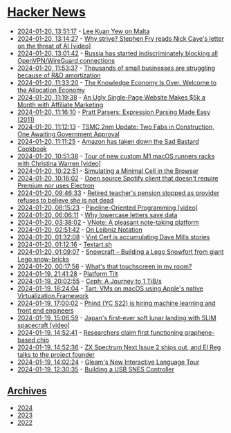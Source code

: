 # [Hacker News](https://kherrick.github.io/hacker-news/)

* [2024-01-20, 13:51:17](https://news.ycombinator.com/item?id=39067536) - [Lee Kuan Yew on Malta](https://www.karlsnotes.com/lee-kuan-yew-on-malta/)
* [2024-01-20, 13:14:27](https://news.ycombinator.com/item?id=39067284) - [Why strive? Stephen Fry reads Nick Cave's letter on the threat of AI [video]](https://aeon.co/videos/why-strive-stephen-fry-reads-nick-caves-letter-on-the-threat-of-computed-creativity)
* [2024-01-20, 13:01:42](https://news.ycombinator.com/item?id=39067213) - [Russia has started indiscriminately blocking all OpenVPN/WireGuard connections](https://news.ycombinator.com/item?id=39067213)
* [2024-01-20, 11:53:37](https://news.ycombinator.com/item?id=39066724) - [Thousands of small businesses  are struggling because of R&D amortization](https://twitter.com/mjwhansen/status/1748345492998696961)
* [2024-01-20, 11:33:20](https://news.ycombinator.com/item?id=39066568) - [The Knowledge Economy Is Over. Welcome to the Allocation Economy](https://every.to/chain-of-thought/the-knowledge-economy-is-over-welcome-to-the-allocation-economy#)
* [2024-01-20, 11:19:38](https://news.ycombinator.com/item?id=39066480) - [An Ugly Single-Page Website Makes $5k a Month with Affiliate Marketing](https://medium.com/@petervoica/how-an-ugly-single-page-website-makes-5-000-a-month-with-affiliate-marketing-c4974a8d1d69)
* [2024-01-20, 11:16:10](https://news.ycombinator.com/item?id=39066465) - [Pratt Parsers: Expression Parsing Made Easy (2011)](https://journal.stuffwithstuff.com/2011/03/19/pratt-parsers-expression-parsing-made-easy/)
* [2024-01-20, 11:12:13](https://news.ycombinator.com/item?id=39066449) - [TSMC 2nm Update: Two Fabs in Construction, One Awaiting Government Approval](https://www.anandtech.com/show/21241/tsmc-2nm-update-two-fabs-in-construction-one-awaiting-government-approval)
* [2024-01-20, 11:11:25](https://news.ycombinator.com/item?id=39066444) - [Amazon has taken down the Sad Bastard Cookbook](https://wandering.shop/@youseeatortoise/111782434593735690)
* [2024-01-20, 10:51:38](https://news.ycombinator.com/item?id=39066330) - [Tour of new custom M1 macOS runners racks with Christina Warren [video]](https://www.youtube.com/watch?v=I2J2MzKjcqY)
* [2024-01-20, 10:22:51](https://news.ycombinator.com/item?id=39066165) - [Simulating a Minimal Cell in the Browser](https://technistuff.com/posts/simulating-a-minimal-cell/)
* [2024-01-20, 10:16:02](https://news.ycombinator.com/item?id=39066136) - [Open source Spotify client that doesn't require Premium nor uses Electron](https://github.com/KRTirtho/spotube)
* [2024-01-20, 09:46:33](https://news.ycombinator.com/item?id=39066012) - [Retired teacher's pension stopped as provider refuses to believe she is not dead](https://www.theguardian.com/money/2024/jan/20/retired-teachers-pension-stopped-as-provider-refuses-to-believe-she-is-not-dead)
* [2024-01-20, 08:15:23](https://news.ycombinator.com/item?id=39065637) - [Pipeline-Oriented Programming [video]](https://www.youtube.com/watch?v=ipceTuJlw-M)
* [2024-01-20, 06:06:11](https://news.ycombinator.com/item?id=39065144) - [Why lowercase letters save data](https://endtimes.dev/why-lowercase-letters-save-data/)
* [2024-01-20, 03:38:02](https://news.ycombinator.com/item?id=39064428) - [VNote: A pleasant note-taking platform](https://app.vnote.fun/en_us/)
* [2024-01-20, 02:51:42](https://news.ycombinator.com/item?id=39064174) - [On Leibniz Notation](https://math.stackexchange.com/questions/3266639/notation-for-partial-derivative-of-functions-of-functions)
* [2024-01-20, 01:32:08](https://news.ycombinator.com/item?id=39063732) - [Vint Cerf is accumulating Dave Mills stories](https://docs.google.com/document/d/1XU6Fn5rFeJLO4mIBSa9e8V8BIDwafI0Lvlmi4gQwcmE/edit?usp=sharing)
* [2024-01-20, 01:12:16](https://news.ycombinator.com/item?id=39063596) - [Textart.sh](https://textart.sh)
* [2024-01-20, 01:09:07](https://news.ycombinator.com/item?id=39063572) - [Snowcraft – Building a Lego Snowfort from giant Lego snow-bricks](https://www.verandavikings.com/blog/building-lego-iglos)
* [2024-01-20, 00:17:56](https://news.ycombinator.com/item?id=39063242) - [What's that touchscreen in my room?](https://laplab.me/posts/whats-that-touchscreen-in-my-room/)
* [2024-01-19, 21:41:28](https://news.ycombinator.com/item?id=39061587) - [Platform Tilt](https://mozilla.github.io/platform-tilt/)
* [2024-01-19, 20:02:55](https://news.ycombinator.com/item?id=39060339) - [Ceph: A Journey to 1 TiB/s](https://ceph.io/en/news/blog/2024/ceph-a-journey-to-1tibps/)
* [2024-01-19, 18:24:04](https://news.ycombinator.com/item?id=39059100) - [Tart: VMs on macOS using Apple's native Virtualization.Framework](https://tart.run/)
* [2024-01-19, 17:00:02](https://news.ycombinator.com/item?id=39057748) - [Phind (YC S22) is hiring machine learning and front end engineers](https://www.ycombinator.com/companies/phind/jobs)
* [2024-01-19, 15:06:59](https://news.ycombinator.com/item?id=39056403) - [Japan's first-ever soft lunar landing with SLIM spacecraft [video]](https://www.youtube.com/watch?v=2-yBlZplnKQ)
* [2024-01-19, 14:52:41](https://news.ycombinator.com/item?id=39056169) - [Researchers claim first functioning graphene-based chip](https://spectrum.ieee.org/graphene-semiconductor)
* [2024-01-19, 14:52:36](https://news.ycombinator.com/item?id=39056168) - [ZX Spectrum Next Issue 2 ships out, and El Reg talks to the project founder](https://www.theregister.com/2024/01/19/return_of_spectrum_next/)
* [2024-01-19, 14:02:24](https://news.ycombinator.com/item?id=39055517) - [Gleam's New Interactive Language Tour](https://gleam.run/news/gleams-new-interactive-language-tour/)
* [2024-01-19, 12:30:35](https://news.ycombinator.com/item?id=39054671) - [Building a USB SNES Controller](https://blog.chybby.com/posts/building-a-usb-snes-controller)

## [Archives](archives/index.md)

* [2024](archives/2024/index.md)
* [2023](archives/2023/index.md)
* [2022](archives/2022/index.md)
